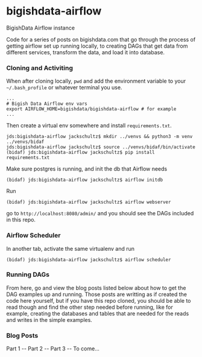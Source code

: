 # bigishdata-airflow
BigishData Airflow instance

Code for a series of posts on bigishdata.com that go through the process of getting airflow set up running locally, to creating DAGs that get data from different services, transform the data, and load it into database.

### Cloning and Activiting

When after cloning locally, `pwd` and add the environment variable to your `~/.bash_profile` or whatever terminal you use.

```
...
# Bigish Data Airflow env vars
export AIRFLOW_HOME=bigishdata/bigishdata-airflow # for example
...
```

Then create a virtual env somewhere and install `requirements.txt`.

```
jds:bigishdata-airflow jackschultz$ mkdir ../venvs && python3 -m venv ../venvs/bidaf
jds:bigishdata-airflow jackschultz$ source ../venvs/bidaf/bin/activate
(bidaf) jds:bigishdata-airflow jackschultz$ pip install requirements.txt
```

Make sure postgres is running, and init the db that Airflow needs

```
(bidaf) jds:bigishdata-airflow jackschultz$ airflow initdb
```

Run 
```
(bidaf) jds:bigishdata-airflow jackschultz$ airflow webserver
```
go to `http://localhost:8080/admin/` and you should see the DAGs included in this repo.

### Airflow Scheduler

In another tab, activate the same virtualenv and run

```
(bidaf) jds:bigishdata-airflow jackschultz$ airflow scheduler
```

### Running DAGs

From here, go and view the blog posts listed below about how to get the DAG examples up and running. Those posts are writting as if created the code here yourself, but if you have this repo cloned, you should be able to read though and find the other step needed before running, like for example, creating the databases and tables that are needed for the reads and writes in the simple examples.


### Blog Posts

Part 1 --
Part 2 -- 
Part 3 -- To come...
